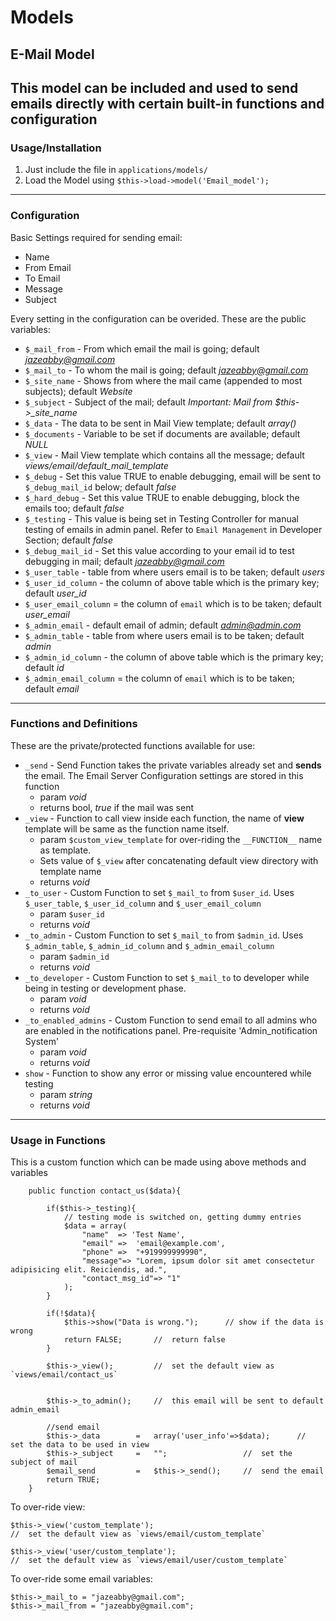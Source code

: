# Models


## E-Mail Model
This model can be included and used to send emails directly with certain built-in functions and configuration
---
### Usage/Installation
1. Just include the file in `applications/models/`
2. Load the Model using `$this->load->model('Email_model');`

---
### Configuration
Basic Settings required for sending email:
- Name
- From Email
- To Email
- Message
- Subject

Every setting in the configuration can be overided.
These are the public variables:
-   `$_mail_from` - From which email the mail is going; default *jazeabby@gmail.com*
-   `$_mail_to` - To whom the mail is going; default *jazeabby@gmail.com*
-   `$_site_name` - Shows from where the mail came (appended to most subjects); default *Website*
-   `$_subject` - Subject of the mail; default *Important: Mail from $this->_site_name*
-   `$_data` - The data to be sent in Mail View template; default *array()*
-   `$_documents` - Variable to be set if documents are available; default *NULL*
-   `$_view` - Mail View template which contains all the message; default *views/email/default_mail_template*
-   `$_debug` - Set this value TRUE to enable debugging, email will be sent to `$_debug_mail_id` below; default *false*
-   `$_hard_debug` - Set this value TRUE to enable debugging, block the emails too; default *false*
-   `$_testing` - This value is being set in Testing Controller for manual testing of emails in admin panel. Refer to `Email Management` in Developer Section; default *false*
-   `$_debug_mail_id` - Set this value according to your email id to test debugging in mail; default *jazeabby@gmail.com*
-   `$_user_table` - table from where users email is to be taken; default *users*
-	`$_user_id_column` - the column of above table which is the primary key; default *user_id*
-	`$_user_email_column`	=	the column of `email` which is to be taken; default *user_email*
-   `$_admin_email` - default email of admin; default *admin@admin.com*
-   `$_admin_table` - table from where users email is to be taken; default *admin*
-	`$_admin_id_column` - the column of above table which is the primary key; default *id*
-	`$_admin_email_column`	=	the column of `email` which is to be taken; default *email*
---
### Functions and Definitions
These are the private/protected functions available for use:
-   `_send` - Send Function takes the private variables already set and **sends** the email. The Email Server Configuration settings are stored in this function
    -   param *void*
    -   returns bool, *true* if the mail was sent
-   `_view` - Function to call view inside each function, the name of **view** template will be same as the function name itself.
    -   param `$custom_view_template` for over-riding the `__FUNCTION__` name as template. 
    -   Sets value of `$_view` after concatenating default view directory with template name
    -   returns *void*
-   `_to_user` - Custom Function to set `$_mail_to` from `$user_id`. Uses `$_user_table`, `$_user_id_column` and `$_user_email_column`
    -   param `$user_id`
    -   returns *void*
-   `_to_admin` - Custom Function to set `$_mail_to` from `$admin_id`. Uses `$_admin_table`, `$_admin_id_column` and `$_admin_email_column`
    -   param `$admin_id`
    -   returns *void*
-   `_to_developer` - Custom Function to set `$_mail_to` to developer while being in testing or development phase.
    -   param *void*
    -   returns *void*
-   `_to_enabled_admins` - Custom Function to send email to all admins who are enabled in the notifications panel. Pre-requisite 'Admin_notification System'
    -   param *void*
    -   returns *void*
-   `show` - Function to show any error or missing value encountered while testing
    -   param *string*
    -   returns *void*

---
### Usage in Functions
This is a custom function which can be made using above methods and variables

```
	public function contact_us($data){
		
		if($this->_testing){ 
            // testing mode is switched on, getting dummy entries
			$data = array(
				"name"	=> 'Test Name',
				"email"	=>	'email@example.com',
				"phone"	=>	"+919999999990",
				"message"=> "Lorem, ipsum dolor sit amet consectetur adipisicing elit. Reiciendis, ad.",
				"contact_msg_id"=> "1"
			);
		}

		if(!$data){
			$this->show("Data is wrong.");      // show if the data is wrong
			return FALSE;	    //  return false
		}

		$this->_view();         //  set the default view as `views/email/contact_us`


		$this->_to_admin();     //  this email will be sent to default admin_email

		//send email
		$this->_data 		=	array('user_info'=>$data);      //  set the data to be used in view
		$this->_subject 	=	"";                 //  set the subject of mail
		$email_send			=	$this->_send();     //  send the email
		return TRUE;
	}

```

To over-ride view:
```
$this->_view('custom_template');
//  set the default view as `views/email/custom_template`

$this->_view('user/custom_template');
//  set the default view as `views/email/user/custom_template`
```

To over-ride some email variables:
```
$this->_mail_to = "jazeabby@gmail.com";
$this->_mail_from = "jazeabby@gmail.com";
```


